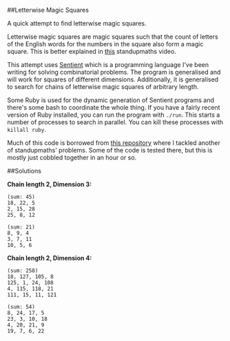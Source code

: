 ##Letterwise Magic Squares

A quick attempt to find letterwise magic squares.

Letterwise magic squares are magic squares such that the count of letters of the
English words for the numbers in the square also form a magic square. This is
better explained in [this](https://www.youtube.com/watch?v=cZ1W1vbuYuQ)
standupmaths video.

This attempt uses [Sentient](http://sentient-lang.org/) which is a programming
language I've been writing for solving combinatorial problems. The program is
generalised and will work for squares of different dimensions. Additionally, it
is generalised to search for chains of letterwise magic squares of arbitrary
length.

Some Ruby is used for the dynamic generation of Sentient programs and there's
some bash to coordinate the whole thing. If you have a fairly recent version of
Ruby installed, you can run the program with `./run`. This starts a number of
processes to search in parallel. You can kill these processes with
`killall ruby`.

Much of this code is borrowed from
[this repository](https://github.com/tuzz/number_chains) where I tackled another
of standupmaths' problems. Some of the code is tested there, but this is mostly
just cobbled together in an hour or so.

##Solutions

**Chain length 2, Dimension 3:**

```
(sum: 45)
18, 22, 5
2, 15, 28
25, 8, 12
```

```
(sum: 21)
8, 9, 4
3, 7, 11
10, 5, 6
```

**Chain length 2, Dimension 4:**

```
(sum: 258)
18, 127, 105, 8
125, 1, 24, 108
4, 115, 118, 21
111, 15, 11, 121
```

```
(sum: 54)
8, 24, 17, 5
23, 3, 10, 18
4, 20, 21, 9
19, 7, 6, 22
```
